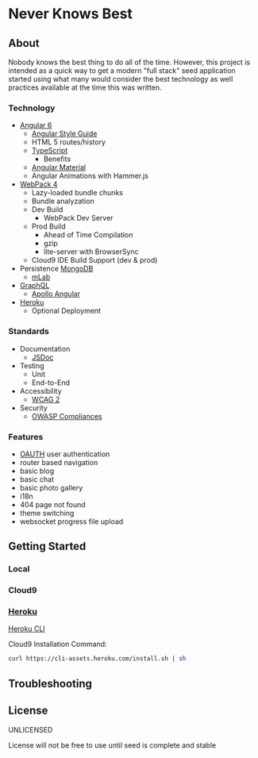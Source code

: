 # Never Knows Best

## About
Nobody knows the best thing to do all of the time. However, this project is 
intended as a quick way to get a modern "full stack" seed application started 
using what many would consider the best technology as well practices available 
at the time this was written. 

### Technology

* [Angular 6](https://angular.io/apim)
    * [Angular Style Guide](https://angular.io/guide/styleguide)
    * HTML 5 routes/history
    * [TypeScript](https://www.typescriptlang.org/docs/handbook/basic-types.html)
        * Benefits  
    * [Angular Material](https://material.angular.io/components/categories) 
    * Angular Animations with Hammer.js
* [WebPack 4](https://webpack.js.org/concepts/)
    * Lazy-loaded bundle chunks
    * Bundle analyzation
    * Dev Build
        * WebPack Dev Server
    * Prod Build
        * Ahead of Time Compilation
        * gzip
        * lite-server with BrowserSync
    * Cloud9 IDE Build Support (dev & prod) 
* Persistence [MongoDB](https://docs.mongodb.com/manual/)
    * [mLab](https://docs.mlab.com/) 
* [GraphQL](https://graphql.org/learn/)
    * [Apollo Angular](https://www.apollographql.com/docs/angular/)
* [Heroku](https://devcenter.heroku.com/categories/reference)
    * Optional Deployment
    
### Standards

* Documentation
    * [JSDoc](http://usejsdoc.org/) 
* Testing
    * Unit
    * End-to-End
* Accessibility
    * [WCAG 2](https://www.w3.org/WAI/WCAG21/quickref/?versions=2.0)  
* Security
    * [OWASP Compliances](https://www.owasp.org/index.php/Code_Reviews_and_Compliance)

### Features

* [OAUTH](https://www.npmjs.com/package/oauth) user authentication 
* router based navigation
* basic blog
* basic chat
* basic photo gallery
* i18n
* 404 page not found
* theme switching
* websocket progress file upload

## Getting Started


### Local

### Cloud9

### [Heroku](https://devcenter.heroku.com/categories/reference)
[Heroku CLI](https://devcenter.heroku.com/articles/heroku-cli#download-and-install)

Cloud9 Installation Command: 
``` bash
curl https://cli-assets.heroku.com/install.sh | sh
```

## Troubleshooting

## License
UNLICENSED

License will not be free to use until seed is complete and stable